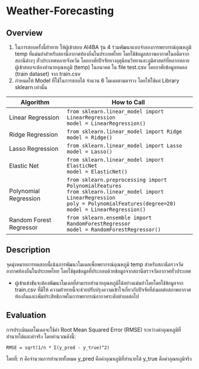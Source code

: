 # Weather-Forecasting
## Overview ##
1. ในการสอบครั้งนี้ท้าทาย ให้ผู้เข้าสอบ AI4BA รุ่น 4 ร่วมพัฒนาแบบจำลองการพยากรณ์อุณหภูมิ temp ที่แม่นยำสำหรับสถานีอากาศท้องถิ่นในประเทศไทย โดยใช้ข้อมูลสภาพอากาศในอดีตจากสถานีต่างๆ ทั่วประเทศหลายจังหวัด โดยอาศัยปัจจัยทางอุตุนิยมวิทยาและภูมิศาสตร์ที่หลากหลาย ผู้เข้าสอบจะต้องทำนายอุณหภูมิ (temp) ในอนาคต ใน file test.csv โดยอาศัยข้อมูลทดลอ (train dataset) จาก train.csv
2. กำหนดให้ Model ที่ใช้ในการสอบได้ จำนวน 6 โมเดลตามตาราง โดยให้ใช้แค่ Library sklearn เท่านั้น

| Algorithm               | How to Call
| ----------------------- | ------------------------------------------- |
| Linear Regression        | `from sklearn.linear_model import LinearRegression`<br> `model = LinearRegression()` |
| Ridge Regression         | `from sklearn.linear_model import Ridge`<br>`model = Ridge()`            |
| Lasso Regression         | `from sklearn.linear_model import Lasso`<br>`model = Lasso()`            |
| Elastic Net              | `from sklearn.linear_model import ElasticNet`<br>`model = ElasticNet()`  |
| Polynomial Regression    | `from sklearn.preprocessing import PolynomialFeatures`<br>`from sklearn.linear_model import LinearRegression`<br>`poly = PolynomialFeatures(degree=20)`<br>`model = LinearRegression()` |
| Random Forest Regressor  | `from sklearn.ensemble import RandomForestRegressor`<br>`model = RandomForestRegressor()` |

## Description ##
จุดมุ่งหมายการทดสอบนี้เน้นการพัฒนาโมเดลเพื่อพยากรณ์อุณหภูมิ temp สำหรับสถานีตรวจวัดอากาศท้องถิ่นในประเทศไทย โดยใช้ชุดข้อมูลที่ประกอบด้วยข้อมูลจากสถานีตรวจวัดอากาศทั่วประเทศ
- ผู้เข้าแข่งขันจะต้องพัฒนาโมเดลที่สามารถทำนายอุณหภูมิได้อย่างแม่นยำโดยโดยใช้ข้อมูลจาก train.csv ที่มีให้ ความท้าทายนี้จะช่วยปรับปรุงความเข้าใจเกี่ยวกับปัจจัยที่ส่งผลต่อสภาพอากาศท้องถิ่นและเพิ่มประสิทธิภาพในการพยากรณ์อากาศระดับตำบลต่อไป

## Evaluation ##
การประเมินผลโมเดลจะใช้ค่า Root Mean Squared Error (RMSE) ระหว่างค่าอุณหภูมิที่ทำนายได้และค่าจริง โดยคำนวณดังนี้:

`RMSE = sqrt(1/n * Σ(y_pred - y_true)^2)`

โดยที่:
n คือจำนวนการทำนายทั้งหมด
y_pred คือค่าอุณหภูมิที่ทำนายได้
y_true คือค่าอุณหภูมิจริง
